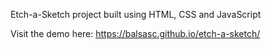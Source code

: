 Etch-a-Sketch project built using HTML, CSS and JavaScript

Visit the demo here: https://balsasc.github.io/etch-a-sketch/
